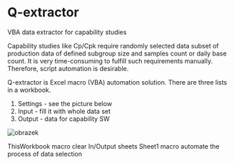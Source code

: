 # Q-extractor
VBA data extractor for capability studies

Capability studies like Cp/Cpk require randomly selected data subset of production data of defined subgroup size and samples count or daily base count.
It is very time-consuming to fulfill such requirements manually. Therefore, script automation is desirable.

Q-extractor is Excel macro (VBA) automation solution. There are three lists in a workbook.
1. Settings - see the picture below
2. Input - fill it with whole data set
3. Output - data for capability SW

![obrazek](https://user-images.githubusercontent.com/3974820/190404266-f32756f7-da1e-42ba-ba3e-66bfca83b248.png)
 
 ThisWorkbook macro clear In/Output sheets
 Sheet1 macro automate the process of data selection
